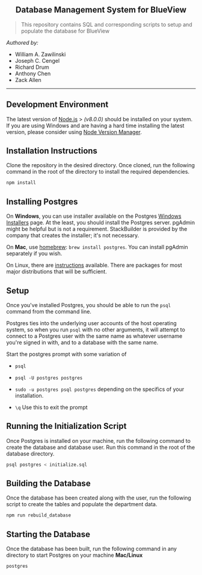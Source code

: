 <h2 align="center">Database Management System for BlueView </h2>

> This repository contains SQL and corresponding scripts to setup and populate the database for BlueView


_Authored by:_


- William A. Zawilinski
- Joseph C. Cengel
- Richard Drum
- Anthony Chen
- Zack Allen

---
## Development Environment

The latest version of [Node.js](https://nodejs.org/en/) > _(v8.0.0)_ should be installed on your system. If you are using Windows and are having a hard time installing the latest version, please consider using [Node Version Manager](https://github.com/creationix/nvm).

## Installation Instructions

Clone the repository in the desired directory. Once cloned, run the following command in the root of the directory to install the required dependencies. 
```bash
npm install
```
## Installing Postgres

On **Windows**, you can use installer available on the Postgres [Windows Installers](https://www.postgresql.org/download/windows/) page. At the least, you should install the Postgres server. pgAdmin might be helpful but is not a requirement. StackBuilder is provided by the company that creates the installer; it's not necessary.

On **Mac**, use [homebrew](https://brew.sh/): `brew install postgres`. You can install pgAdmin separately if you wish.

On Linux, there are [instructions](https://www.postgresql.org/download/linux/) available. There are packages for most major distributions that will be sufficient.


## Setup

Once you've installed Postgres, you should be able to run the `psql` command from the command line. 

Postgres ties into the underlying user accounts of the host operating system, so when you run `psql` with no other arguments, it will attempt to connect to a Postgres user with the same name as whatever username you're signed in with, and to a database with the same name. 

Start the postgres prompt with some variation of 
- `psql`
- `psql -U postgres postgres`
- `sudo -u postgres psql postgres`
depending on the specifics of your installation. 

- `\q`
Use this to exit the prompt

## Running the Initialization Script

Once Postgres is installed on your machine, run the following command to create the database and database user. Run this command in the root of the database directory.
```bash
psql postgres < initialize.sql
```

## Building the Database

Once the database has been created along with the user, run the following script to create the tables and populate the department data.
```bash
npm run rebuild_database
```

## Starting the Database

Once the database has been built, run the following command in any directory to start Postgres on your machine
**Mac/Linux**
```bash
postgres
```
